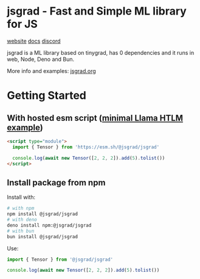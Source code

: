 # jsgrad - Fast and Simple ML library for JS

[website](https://jsgrad.org) [docs](https://jsgrad.org/docs) [discord](https://discord.gg/scGGBNe9Ag)

jsgrad is a ML library based on tinygrad, has 0 dependencies and it runs in web, Node, Deno and Bun.

More info and examples: [jsgrad.org](https://jsgrad.org)

# Getting Started

## With hosted esm script ([minimal Llama HTLM example](/llama.html))

```html
<script type="module">
  import { Tensor } from 'https://esm.sh/@jsgrad/jsgrad'

  console.log(await new Tensor([2, 2, 2]).add(5).tolist())
</script>
```

## Install package from npm

Install with:

```bash
# with npm
npm install @jsgrad/jsgrad
# with deno
deno install npm:@jsgrad/jsgrad
# with bun
bun install @jsgrad/jsgrad
```

Use:

```ts
import { Tensor } from '@jsgrad/jsgrad'

console.log(await new Tensor([2, 2, 2]).add(5).tolist())
```
